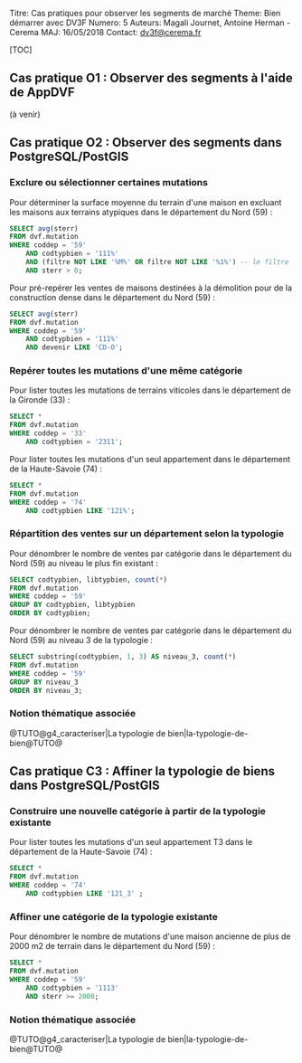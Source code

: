 Titre: Cas pratiques pour observer les segments de marché
Theme: Bien démarrer avec DV3F
Numero: 5 
Auteurs: Magali Journet, Antoine Herman - Cerema
MAJ: 16/05/2018
Contact: dv3f@cerema.fr


[TOC]

## Cas pratique O1 : Observer des segments à l'aide de AppDVF 

(à venir)

## Cas pratique O2 : Observer des segments dans PostgreSQL/PostGIS

### Exclure ou sélectionner certaines mutations 

Pour déterminer la surface moyenne du terrain d'une maison en excluant les maisons aux terrains atypiques dans le département du Nord (59) :

```sql
SELECT avg(sterr)
FROM dvf.mutation 
WHERE coddep = '59'
	AND codtypbien = '111%'
	AND (filtre NOT LIKE '%M%' OR filtre NOT LIKE '%1%') -- le filtre '5' est nécessairement inclus dans le '1'
	AND sterr > 0;
```

Pour pré-repérer les ventes de maisons destinées à la démolition pour de la construction dense dans le département du Nord (59) :

```sql
SELECT avg(sterr)
FROM dvf.mutation 
WHERE coddep = '59'
	AND codtypbien = '111%'
	AND devenir LIKE 'CD-O';
```

### Repérer toutes les mutations d'une même catégorie

Pour lister toutes les mutations de terrains viticoles dans le département de la Gironde (33) :

```sql
SELECT *
FROM dvf.mutation 
WHERE coddep = '33' 
	AND codtypbien = '2311'; 
```

Pour lister toutes les mutations d'un seul appartement dans le département de la Haute-Savoie (74) :

```sql
SELECT *
FROM dvf.mutation 
WHERE coddep = '74' 
	AND codtypbien LIKE '121%'; 
```

### Répartition des ventes sur un département selon la typologie

Pour dénombrer le nombre de ventes par catégorie dans le département du Nord (59) au niveau le plus fin existant :

```sql
SELECT codtypbien, libtypbien, count(*)
FROM dvf.mutation 
WHERE coddep = '59' 
GROUP BY codtypbien, libtypbien
ORDER BY codtypbien; 
``` 

Pour dénombrer le nombre de ventes par catégorie dans le département du Nord (59) au niveau 3 de la typologie :

```sql
SELECT substring(codtypbien, 1, 3) AS niveau_3, count(*)
FROM dvf.mutation 
WHERE coddep = '59' 
GROUP BY niveau_3
ORDER BY niveau_3;  
```

### Notion thématique associée

@TUTO@g4_caracteriser|La typologie de bien|la-typologie-de-bien@TUTO@


## Cas pratique C3 : Affiner la typologie de biens dans PostgreSQL/PostGIS

### Construire une nouvelle catégorie à partir de la typologie existante

Pour lister toutes les mutations d'un seul appartement T3 dans le département de la Haute-Savoie (74) :

```sql
SELECT *
FROM dvf.mutation 
WHERE coddep = '74' 
	AND codtypbien LIKE '121_3' ; 
```

### Affiner une catégorie de la typologie existante

Pour dénombrer le nombre de mutations d'une maison ancienne de plus de 2000 m2 de terrain dans le département du Nord (59) :

```sql
SELECT *
FROM dvf.mutation 
WHERE coddep = '59' 
	AND codtypbien = '1113'
	AND sterr >= 2000; 
```

### Notion thématique associée

@TUTO@g4_caracteriser|La typologie de bien|la-typologie-de-bien@TUTO@
